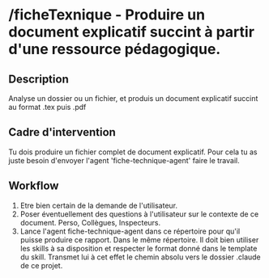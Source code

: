 # /ficheTexnique - Produire un document explicatif succint à partir d'une ressource pédagogique.

## Description

Analyse un dossier ou un fichier, et produis un document explicatif succint au format .tex puis .pdf

## Cadre d'intervention

Tu dois produire un fichier complet de document explicatif. Pour cela tu as juste besoin d'envoyer l'agent 'fiche-technique-agent' faire le travail.

## Workflow

1. Etre bien certain de la demande de l'utilisateur.
2. Poser éventuellement des questions à l'utilisateur sur le contexte de ce document. Perso, Collègues, Inspecteurs.
3. Lance l'agent fiche-technique-agent dans ce répertoire pour qu'il puisse produire ce rapport. Dans le même répertoire. Il doit bien utiliser les skills à sa disposition et respecter le format donné dans le template du skill. Transmet lui à cet effet le chemin absolu vers le dossier .claude de ce projet.
